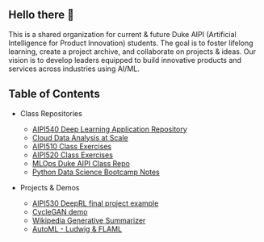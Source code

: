 ## Hello there 👋

This is a shared organization for current & future Duke AIPI (Artificial Intelligence for Product Innovation) students. 
The goal is to foster lifelong learning, create a project archive, and collaborate on projects & ideas. 
Our vision is to develop leaders equipped to build innovative products and services across industries using AI/ML.

Table of Contents
------------------------

* Class Repositories
  * [AIPI540 Deep Learning Application Repository][540Repo]
  * [Cloud Data Analysis at Scale][CDASRepo]
  * [AIPI510 Class Exercises][510Repo]
  * [AIPI520 Class Exercises][520Repo]
  * [MLOps Duke AIPI Class Repo][MLOpsRepo]
  * [Python Data Science Bootcamp Notes][PDSBRepo]
 
* Projects & Demos
  * [AIPI530 DeepRL final project example][OfflineRLRepo]
  * [CycleGAN demo][CycleGANDemoRepo]
  * [Wikipedia Generative Summarizer][WikiSumRepo]
  * [AutoML - Ludwig & FLAML][AutoMLRepo]


[540Repo]: https://github.com/DukeAIPI/AIPI540-Deep-Learning-Applications
[510Repo]: https://github.com/DukeAIPI/AIPI510_class_exercises
[520Repo]: https://github.com/DukeAIPI/AIPI520_class_exercises
[CDASRepo]: https://github.com/DukeAIPI/cloud-data-analysis-at-scale
[OfflineRLRepo]: https://github.com/DukeAIPI/offlinerl
[CycleGANDemoRepo]: https://github.com/DukeAIPI/cycle-gan-demo
[PDSBRepo]: https://github.com/DukeAIPI/lecture-notes
[MLOpsRepo]: https://github.com/DukeAIPI/mlops-duke-aipi
[WikiSumRepo]: https://github.com/DukeAIPI/wiki-generative-summarization 
[AutoMLRepo]: https://github.com/DukeAIPI/automl-neo

<!--

**Here are some ideas to get you started:**

🙋‍♀️ A short introduction - what is your organization all about?
🌈 Contribution guidelines - how can the community get involved?
👩‍💻 Useful resources - where can the community find your docs? Is there anything else the community should know?
🍿 Fun facts - what does your team eat for breakfast?
🧙 Remember, you can do mighty things with the power of [Markdown](https://docs.github.com/github/writing-on-github/getting-started-with-writing-and-formatting-on-github/basic-writing-and-formatting-syntax)
-->
